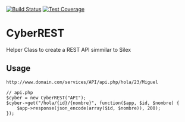 [![Build Status](https://travis-ci.org/MiguelSMendoza/CyberREST.svg?branch=master)](https://travis-ci.org/MiguelSMendoza/CyberREST) [![Test Coverage](https://travis-ci.org/MiguelSMendoza/CyberREST.svg/badges/coverage.svg)](https://travis-ci.org/MiguelSMendoza/CyberREST/coverage)
# CyberREST
Helper Class to create a REST API simmilar to Silex
## Usage
```
http://www.domain.com/services/API/api.php/hola/23/Miguel
```
```
// api.php
$cyber = new CyberREST("API");
$cyber->get("/hola/{id}/{nombre}", function($app, $id, $nombre) {
	$app->response(json_encode(array($id, $nombre)), 200);
});
```
